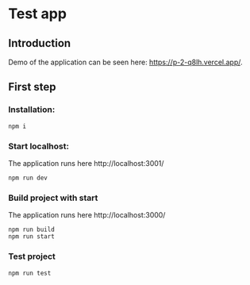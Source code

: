 # Test app

## Introduction
Demo of the application can be seen here: https://p-2-q8lh.vercel.app/. 

## First step

### Installation:

```
npm i
``` 

### Start localhost:
The application runs here http://localhost:3001/

```
npm run dev
```

### Build project with start
The application runs here http://localhost:3000/

```
npm run build
npm run start
``` 

### Test project
```
npm run test
```
